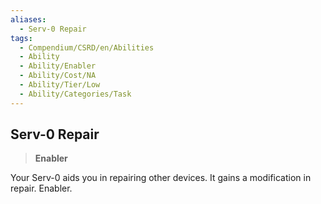 ```yaml
---
aliases:
  - Serv-0 Repair
tags:
  - Compendium/CSRD/en/Abilities
  - Ability
  - Ability/Enabler
  - Ability/Cost/NA
  - Ability/Tier/Low
  - Ability/Categories/Task
---
```

  
    
## Serv-0 Repair    
>**Enabler**  
    
Your Serv-0 aids you in repairing other devices. It gains a modification in repair. Enabler.